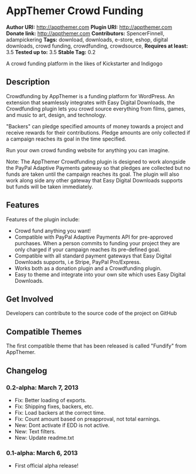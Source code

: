 # AppThemer Crowd Funding #

**Author URI:** http://appthemer.com
**Plugin URI:** http://appthemer.com
**Donate link:** http://appthemer.com
**Contributors:** SpencerFinnell, adampickering
**Tags:** download, downloads, e-store, eshop, digital downloads, crowd funding, crowdfunding, crowdsource, 
**Requires at least:** 3.5
**Tested up to:** 3.5
**Stable Tag:** 0.2

A crowd funding platform in the likes of Kickstarter and Indigogo

## Description ##

Crowdfunding by AppThemer is a funding platform for WordPress. An extension that seamlessly integrates with Easy Digital Downloads, the Crowdfunding plugin lets you crowd source everything from films, games, and music to art, design, and technology.

"Backers" can pledge specified amounts of money towards a project and receive rewards for their contributions. Pledge amounts are only collected if a campaign reaches its goal in the time specified.

Run your own crowd funding website for anything you can imagine.

Note: The AppThemer Crowdfunding plugin is designed to work alongside the PayPal Adaptive Payments gateway so that pledges are collected but no funds are taken until the campaign reaches its goal. The plugin will also work along side any other gateway that Easy Digital Downloads supports but funds will be taken immediately.

## Features ##

Features of the plugin include:

* Crowd fund anything you want!
* Compatible with PayPal Adaptive Payments API for pre-approved purchases. When a person commits to funding your project they are only charged if your campaign reaches its pre-defined goal.
* Compatible with all standard payment gateways that Easy Digital Downloads supports, i.e Stripe, PayPal Pro/Express.
* Works both as a donation plugin and a Crowdfunding plugin.
* Easy to theme and integrate into your own site which uses Easy Digital Downloads.

## Get Involved ##

Developers can contribute to the source code of the project on GitHub

## Compatible Themes ##

The first compatible theme that has been released is called "Fundify" from AppThemer.

## Changelog ##

### 0.2-alpha: March 7, 2013 ###

* Fix: Better loading of exports.
* Fix: Shipping fixes, backers, etc.
* Fix: Load backers at the correct time.
* Fix: Count amount based on preapproval, not total earnings.
* New: Dont activate if EDD is not active.
* New: Text filters.
* New: Update readme.txt

### 0.1-alpha: March 6, 2013 ###

* First official alpha release!
